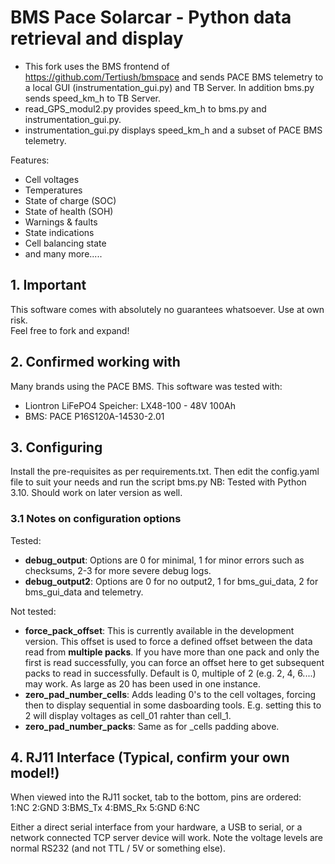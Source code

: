# BMS Pace Solarcar - Python data retrieval and display
* This fork uses the BMS frontend of https://github.com/Tertiush/bmspace and sends PACE BMS telemetry to a local GUI (instrumentation_gui.py) and TB Server. In addition bms.py sends speed_km_h to TB Server. 
* read_GPS_modul2.py provides speed_km_h to bms.py and instrumentation_gui.py.
* instrumentation_gui.py displays speed_km_h and a subset of PACE BMS telemetry. 

Features:
* Cell voltages
* Temperatures
* State of charge (SOC)
* State of health (SOH)
* Warnings & faults
* State indications
* Cell balancing state
* and many more.....

## 1. Important

This software comes with absolutely no guarantees whatsoever. Use at own risk.  
Feel free to fork and expand!

## 2. Confirmed working with
Many brands using the PACE BMS. This software was tested with: 
* Liontron LiFePO4 Speicher: LX48-100 - 48V 100Ah 
* BMS: PACE P16S120A-14530-2.01

## 3. Configuring
Install the pre-requisites as per requirements.txt. Then edit the config.yaml file to suit your needs and run the script bms.py
NB: Tested with Python 3.10. Should work on later version as well.

### 3.1 Notes on configuration options
Tested: 
* **debug_output**: Options are 0 for minimal, 1 for minor errors such as checksums, 2-3 for more severe debug logs.
* **debug_output2**: Options are 0 for no output2, 1 for bms_gui_data, 2 for bms_gui_data and telemetry.

Not tested: 
* **force_pack_offset**: This is currently available in the development version. This offset is used to force a defined offset between the data read from **multiple packs**. If you have more than one pack and only the first is read successfully, you can force an offset here to get subsequent packs to read in successfully. Default is 0, multiple of 2 (e.g. 2, 4, 6....) may work. As large as 20 has been used in one instance.
* **zero_pad_number_cells**: Adds leading 0's to the cell voltages, forcing then to display sequential in some dasboarding tools. E.g. setting this to 2 will display voltages as cell_01 rahter than cell_1.
* **zero_pad_number_packs**: Same as for _cells padding above.

## 4. RJ11 Interface (Typical, confirm your own model!)

When viewed into the RJ11 socket, tab to the bottom, pins are ordered:  
1:NC 2:GND 3:BMS_Tx 4:BMS_Rx 5:GND 6:NC

Either a direct serial interface from your hardware, a USB to serial, or a network connected TCP server device will work. 
Note the voltage levels are normal RS232 (and not TTL / 5V or something else).
